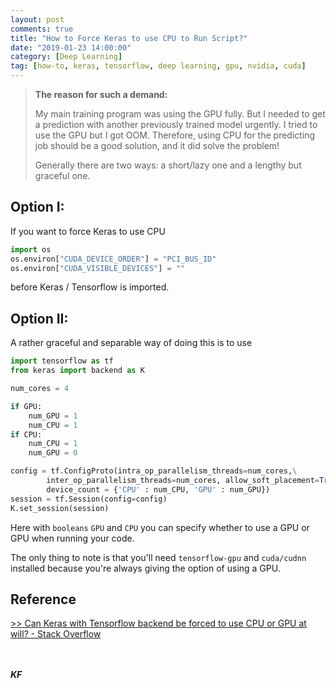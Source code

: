 ```yaml
---
layout: post
comments: true
title: "How to Force Keras to use CPU to Run Script?"
date: "2019-01-23 14:00:00"
category: [Deep Learning]
tag: [how-to, keras, tensorflow, deep learning, gpu, nvidia, cuda]
---
```


> **The reason for such a demand:**
> 
> My main training program was using the GPU fully. But I needed to get a prediction with another previously trained model urgently. I tried to use the GPU but I got OOM. Therefore, using CPU for the predicting job should be a good solution, and it did solve the problem!
> 
> Generally there are two ways: a short/lazy one and a lengthy but graceful one.


## Option I:
If you want to force Keras to use CPU
```python
import os
os.environ["CUDA_DEVICE_ORDER"] = "PCI_BUS_ID" 
os.environ["CUDA_VISIBLE_DEVICES"] = ""
```
before Keras / Tensorflow is imported.

<!--more-->

## Option II:
A rather graceful and separable way of doing this is to use
```python
import tensorflow as tf
from keras import backend as K

num_cores = 4

if GPU:
    num_GPU = 1
    num_CPU = 1
if CPU:
    num_CPU = 1
    num_GPU = 0

config = tf.ConfigProto(intra_op_parallelism_threads=num_cores,\
        inter_op_parallelism_threads=num_cores, allow_soft_placement=True,\
        device_count = {'CPU' : num_CPU, 'GPU' : num_GPU})
session = tf.Session(config=config)
K.set_session(session)
```
Here with `booleans` `GPU` and `CPU` you can specify whether to use a GPU or GPU when running your code.

The only thing to note is that you'll need `tensorflow-gpu` and `cuda/cudnn` installed because you're always giving the option of using a GPU.

## Reference
[>> Can Keras with Tensorflow backend be forced to use CPU or GPU at will? - Stack Overflow](https://stackoverflow.com/questions/40690598/can-keras-with-tensorflow-backend-be-forced-to-use-cpu-or-gpu-at-will)


<!--more-->

<br><br>***KF***
